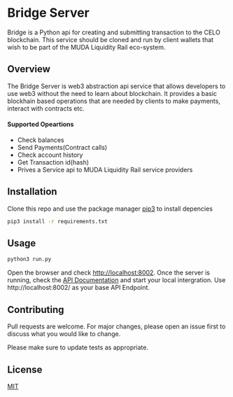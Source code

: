 # Bridge Server

Bridge is a Python api for creating and submitting transaction to the CELO blockchain. This service should be cloned and run by client wallets that wish to be part of the MUDA Liquidity Rail eco-system.

## Overview
The Bridge Server is web3 abstraction api service that allows developers to use web3 without the need to learn about blockchain. It provides a basic blockhain based operations that are needed by clients to make payments, interact with contracts etc.
#### Supported Opeartions
- Check balances
- Send Payments(Contract calls)
- Check account history
- Get Transaction id(hash)
- Prives a Service api to MUDA Liquidity Rail service providers



## Installation
Clone this repo and use the package manager [pip3](https://pip.pypa.io/en/stable/) to install depencies

```bash
pip3 install -r requirements.txt
```

## Usage

```python
python3 run.py
```
Open the browser and check [http://localhost:8002](http://localhost:8002).
Once the server is running, check the [API Documentation](https://documenter.getpostman.com/view/3143535/U16nKirS) and start your local intergration.  Use http://localhost:8002/ as your base API Endpoint.


## Contributing

Pull requests are welcome. For major changes, please open an issue first
to discuss what you would like to change.

Please make sure to update tests as appropriate.

## License

[MIT](https://choosealicense.com/licenses/mit/)
